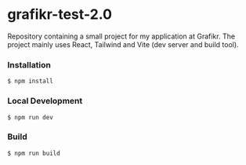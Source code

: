 # grafikr-test-2.0

Repository containing a small project for my application at Grafikr.
The project mainly uses React, Tailwind and Vite (dev server and build tool).

### Installation

```
$ npm install
```

### Local Development

```
$ npm run dev
```

### Build

```
$ npm run build
```
